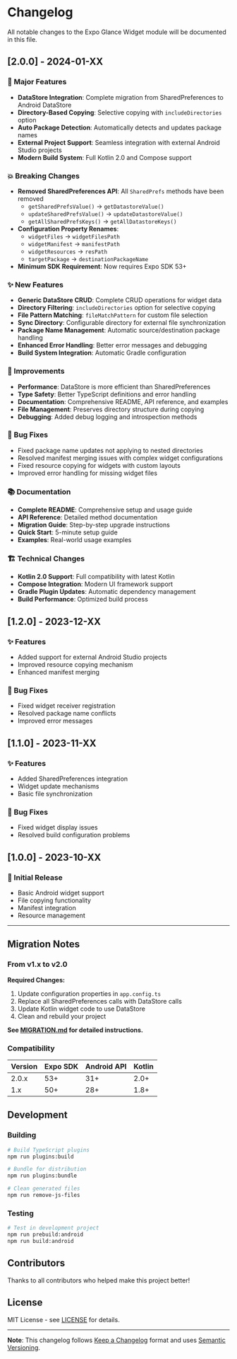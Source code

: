 # Changelog

All notable changes to the Expo Glance Widget module will be documented in this file.

## [2.0.0] - 2024-01-XX

### 🚀 Major Features

- **DataStore Integration**: Complete migration from SharedPreferences to Android DataStore
- **Directory-Based Copying**: Selective copying with `includeDirectories` option
- **Auto Package Detection**: Automatically detects and updates package names
- **External Project Support**: Seamless integration with external Android Studio projects
- **Modern Build System**: Full Kotlin 2.0 and Compose support

### 💥 Breaking Changes

- **Removed SharedPreferences API**: All `SharedPrefs` methods have been removed
  - `getSharedPrefsValue()` → `getDatastoreValue()`
  - `updateSharedPrefsValue()` → `updateDatastoreValue()`
  - `getAllSharedPrefsKeys()` → `getAllDatastoreKeys()`
- **Configuration Property Renames**:
  - `widgetFiles` → `widgetFilesPath`
  - `widgetManifest` → `manifestPath`
  - `widgetResources` → `resPath`
  - `targetPackage` → `destinationPackageName`
- **Minimum SDK Requirement**: Now requires Expo SDK 53+

### ✨ New Features

- **Generic DataStore CRUD**: Complete CRUD operations for widget data
- **Directory Filtering**: `includeDirectories` option for selective copying
- **File Pattern Matching**: `fileMatchPattern` for custom file selection
- **Sync Directory**: Configurable directory for external file synchronization
- **Package Name Management**: Automatic source/destination package handling
- **Enhanced Error Handling**: Better error messages and debugging
- **Build System Integration**: Automatic Gradle configuration

### 🔧 Improvements

- **Performance**: DataStore is more efficient than SharedPreferences
- **Type Safety**: Better TypeScript definitions and error handling
- **Documentation**: Comprehensive README, API reference, and examples
- **File Management**: Preserves directory structure during copying
- **Debugging**: Added debug logging and introspection methods

### 🐛 Bug Fixes

- Fixed package name updates not applying to nested directories
- Resolved manifest merging issues with complex widget configurations
- Fixed resource copying for widgets with custom layouts
- Improved error handling for missing widget files

### 📚 Documentation

- **Complete README**: Comprehensive setup and usage guide
- **API Reference**: Detailed method documentation
- **Migration Guide**: Step-by-step upgrade instructions
- **Quick Start**: 5-minute setup guide
- **Examples**: Real-world usage examples

### 🏗️ Technical Changes

- **Kotlin 2.0 Support**: Full compatibility with latest Kotlin
- **Compose Integration**: Modern UI framework support
- **Gradle Plugin Updates**: Automatic dependency management
- **Build Performance**: Optimized build process

## [1.2.0] - 2023-12-XX

### ✨ Features

- Added support for external Android Studio projects
- Improved resource copying mechanism
- Enhanced manifest merging

### 🐛 Bug Fixes

- Fixed widget receiver registration
- Resolved package name conflicts
- Improved error messages

## [1.1.0] - 2023-11-XX

### ✨ Features

- Added SharedPreferences integration
- Widget update mechanisms
- Basic file synchronization

### 🐛 Bug Fixes

- Fixed widget display issues
- Resolved build configuration problems

## [1.0.0] - 2023-10-XX

### 🚀 Initial Release

- Basic Android widget support
- File copying functionality
- Manifest integration
- Resource management

---

## Migration Notes

### From v1.x to v2.0

**Required Changes:**
1. Update configuration properties in `app.config.ts`
2. Replace all SharedPreferences calls with DataStore calls
3. Update Kotlin widget code to use DataStore
4. Clean and rebuild your project

**See [MIGRATION.md](./MIGRATION.md) for detailed instructions.**

### Compatibility

| Version | Expo SDK | Android API | Kotlin |
|---------|----------|-------------|--------|
| 2.0.x   | 53+      | 31+         | 2.0+   |
| 1.x     | 50+      | 28+         | 1.8+   |

## Development

### Building

```bash
# Build TypeScript plugins
npm run plugins:build

# Bundle for distribution
npm run plugins:bundle

# Clean generated files
npm run remove-js-files
```

### Testing

```bash
# Test in development project
npm run prebuild:android
npm run build:android
```

## Contributors

Thanks to all contributors who helped make this project better!

## License

MIT License - see [LICENSE](./LICENSE) for details.

---

**Note**: This changelog follows [Keep a Changelog](https://keepachangelog.com/en/1.0.0/) format and uses [Semantic Versioning](https://semver.org/).
